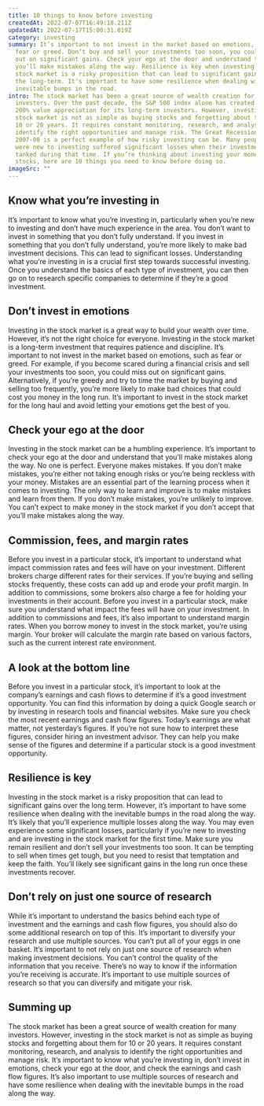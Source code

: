 ```yaml
---
title: 10 things to know before investing
createdAt: 2022-07-07T16:49:18.211Z
updatedAt: 2022-07-17T15:00:31.019Z
category: investing
summary: It’s important to not invest in the market based on emotions, such as
  fear or greed. Don’t buy and sell your investments too soon, you could miss
  out on significant gains. Check your ego at the door and understand that
  you’ll make mistakes along the way. Resilience is key when investing in the
  stock market is a risky proposition that can lead to significant gains over
  the long-term. It's important to have some resilience when dealing with the
  inevitable bumps in the road.
intro: The stock market has been a great source of wealth creation for many
  investors. Over the past decade, the S&P 500 index alone has created more than
  200% value appreciation for its long-term investors. However, investing in the
  stock market is not as simple as buying stocks and forgetting about them for
  10 or 20 years. It requires constant monitoring, research, and analysis to
  identify the right opportunities and manage risk. The Great Recession of
  2007-08 is a perfect example of how risky investing can be. Many people who
  were new to investing suffered significant losses when their investments
  tanked during that time. If you’re thinking about investing your money in
  stocks, here are 10 things you need to know before doing so.
imageSrc: ""
---
```


## Know what you’re investing in

It’s important to know what you’re investing in, particularly when you’re new to investing and don’t have much experience in the area. You don’t want to invest in something that you don’t fully understand. If you invest in something that you don’t fully understand, you’re more likely to make bad investment decisions. This can lead to significant losses. Understanding what you’re investing in is a crucial first step towards successful investing. Once you understand the basics of each type of investment, you can then go on to research specific companies to determine if they’re a good investment.

## Don’t invest in emotions

Investing in the stock market is a great way to build your wealth over time. However, it’s not the right choice for everyone. Investing in the stock market is a long-term investment that requires patience and discipline. It’s important to not invest in the market based on emotions, such as fear or greed. For example, if you become scared during a financial crisis and sell your investments too soon, you could miss out on significant gains. Alternatively, if you’re greedy and try to time the market by buying and selling too frequently, you’re more likely to make bad choices that could cost you money in the long run. It’s important to invest in the stock market for the long haul and avoid letting your emotions get the best of you.

## Check your ego at the door

Investing in the stock market can be a humbling experience. It’s important to check your ego at the door and understand that you’ll make mistakes along the way. No one is perfect. Everyone makes mistakes. If you don’t make mistakes, you’re either not taking enough risks or you’re being reckless with your money. Mistakes are an essential part of the learning process when it comes to investing. The only way to learn and improve is to make mistakes and learn from them. If you don’t make mistakes, you’re unlikely to improve. You can’t expect to make money in the stock market if you don’t accept that you’ll make mistakes along the way.

## Commission, fees, and margin rates

Before you invest in a particular stock, it’s important to understand what impact commission rates and fees will have on your investment. Different brokers charge different rates for their services. If you’re buying and selling stocks frequently, these costs can add up and erode your profit margin. In addition to commissions, some brokers also charge a fee for holding your investments in their account. Before you invest in a particular stock, make sure you understand what impact the fees will have on your investment. In addition to commissions and fees, it’s also important to understand margin rates. When you borrow money to invest in the stock market, you’re using margin. Your broker will calculate the margin rate based on various factors, such as the current interest rate environment.

## A look at the bottom line

Before you invest in a particular stock, it’s important to look at the company’s earnings and cash flows to determine if it’s a good investment opportunity. You can find this information by doing a quick Google search or by investing in research tools and financial websites. Make sure you check the most recent earnings and cash flow figures. Today’s earnings are what matter, not yesterday’s figures. If you’re not sure how to interpret these figures, consider hiring an investment advisor. They can help you make sense of the figures and determine if a particular stock is a good investment opportunity.

## Resilience is key

Investing in the stock market is a risky proposition that can lead to significant gains over the long term. However, it’s important to have some resilience when dealing with the inevitable bumps in the road along the way. It’s likely that you’ll experience multiple losses along the way. You may even experience some significant losses, particularly if you’re new to investing and are investing in the stock market for the first time. Make sure you remain resilient and don’t sell your investments too soon. It can be tempting to sell when times get tough, but you need to resist that temptation and keep the faith. You’ll likely see significant gains in the long run once these investments recover.

## Don’t rely on just one source of research

While it’s important to understand the basics behind each type of investment and the earnings and cash flow figures, you should also do some additional research on top of this. It’s important to diversify your research and use multiple sources. You can’t put all of your eggs in one basket. It’s important to not rely on just one source of research when making investment decisions. You can’t control the quality of the information that you receive. There’s no way to know if the information you’re receiving is accurate. It’s important to use multiple sources of research so that you can diversify and mitigate your risk.

## Summing up

The stock market has been a great source of wealth creation for many investors. However, investing in the stock market is not as simple as buying stocks and forgetting about them for 10 or 20 years. It requires constant monitoring, research, and analysis to identify the right opportunities and manage risk. It’s important to know what you’re investing in, don’t invest in emotions, check your ego at the door, and check the earnings and cash flow figures. It’s also important to use multiple sources of research and have some resilience when dealing with the inevitable bumps in the road along the way.
